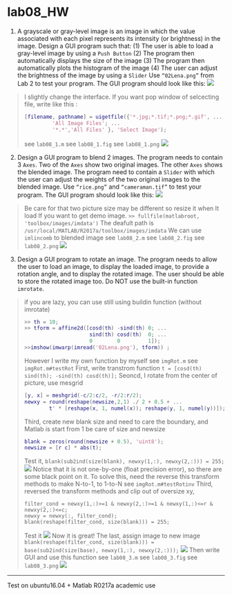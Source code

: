 # lab08_HW
1. A grayscale or gray-level image is an image in which the value associated with each pixel represents its intensity (or brightness) in the image. Design a GUI program such that:
(1) The user is able to load a gray-level image by using a `Push Button`
(2) The program then automatically displays the size of the image
(3) The program then automatically plots the histogram of the image
(4) The user can adjust the brightness of the image by using a `Slider`
Use `“02Lena.png”` from Lab 2 to test your program. The GUI program should look like this:
![](https://i.imgur.com/bO2E0JT.png)

> I slightly change the interface.
> If you want pop window of selcecting file, write like this :
> ``` matlab
> [filename, pathname] = uigetfile({'*.jpg;*.tif;*.png;*.gif', ...
>          'All Image Files'; ...
>          '*.*','All Files' }, 'Select Image');
> ```
> see `lab08_1.m`
> see `lab08_1.fig`
> see `lab08_1.png`
> ![](https://i.imgur.com/nQ1xMsr.png)

2. Design a GUI program to blend 2 images. The program needs to contain 3 `Axes`. Two of the `Axes` show two original images. The other `Axes` shows the blended image. The program need to contain a `Slider` with which the user can adjust the weights of the two original images to the blended image. Use `“rice.png”` and `“cameraman.tif”` to test your program. The GUI program should look like this:
![](https://i.imgur.com/Vbi7kwK.png)
> Be care for that two picture size may be different
> so resize it when It load
> If you want to get demo image. 
> `>> fullfile(matlabroot, 'toolbox/images/imdata')`
> The deafult path is
> `/usr/local/MATLAB/R2017a/toolbox/images/imdata`
> We can use `imlincomb` to blended image
> see `lab08_2.m`
> see `lab08_2.fig`
> see `lab08_2.png`
> ![](https://i.imgur.com/GJJmWjD.png)


3. Design a GUI program to rotate an image. The program needs to allow the user to load an image, to display the loaded image, to provide a rotation angle, and to display the rotated image. The user should be able to store the rotated image too. Do NOT use the built-in function `imrotate`.
> if you are lazy, you can use still using buildin function (without imrotate)
> ``` matlab
> >> th = 10;
> >> tform = affine2d([cosd(th) -sind(th) 0; ...
>                      sind(th) cosd(th)  0; ...
>                      0        0         1]);
> >>imshow(imwarp(imread('02Lena.png'), tform)) ;                 
> ```
> However I write my own function by myself
> see `imgRot.m`
> see `imgRot.m#testRot`
> First, write transtrom function
> `t = [cosd(th) sind(th); -sind(th) cosd(th)];`
> Seoncd, I rotate from the center of picture, use mesgrid 
> ``` matlab
> [y, x] = meshgrid(-c/2:c/2, -r/2:r/2);
> newxy = round(reshape(newsize,2,1) ./ 2 + 0.5 + ...
>         t' * [reshape(x, 1, numel(x)); reshape(y, 1, numel(y))]);
> ```
> Third, create new blank size
> and need to care the boundary, and Matlab is start from 1 
> be care of size and newsize
> ``` matlab
> blank = zeros(round(newsize + 0.5), 'uint8');
> newsize = [r c] * abs(t);
> ```
> Test it,
> `blank(sub2ind(size(blank), newxy(1,:), newxy(2,:))) = 255;`
> ![](https://i.imgur.com/pRQ71pB.png)
> Notice that it is not one-by-one (float precision error), so there are some black point on it.
> To solve this, need the reverse this transform methods to make N-to-1, to 1-to-N
> see `imgRot.m#testRotinv`
> Third, reversed the transform methods and clip out of oversize xy,
> ```
> filter_cond = newxy(1,:)>=1 & newxy(2,:)>=1 & newxy(1,:)<=r & newxy(2,:)<=c;
> newxy = newxy(:, filter_cond);
> blank(reshape(filter_cond, size(blank))) = 255;
> ```
> Test it
> ![](https://i.imgur.com/pUFMRAx.png)
> Now it is great!
> The last, assign image to new image
> `blank(reshape(filter_cond, size(blank))) = base(sub2ind(size(base), newxy(1,:), newxy(2,:)));`
> ![](https://i.imgur.com/Lddu74T.png)
> Then write GUI and use this function
> see `lab08_3.m`
> see `lab08_3.fig`
> see `lab08_3.png`
> ![](https://i.imgur.com/TkKi3rg.png)


---
Test on ubuntu16.04 + Matlab R0217a academic use